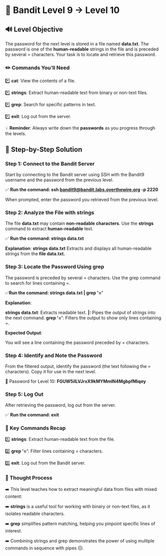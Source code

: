 # 🎲 Bandit Level 9 → Level 10



## 🔊 Level Objective

The password for the next level is stored in a file named **data.txt**. The password is one of the **human-readable** strings in the file and is preceded by several = characters. Your task is to locate and retrieve this password.



### ✏️ Commands You’ll Need


:asterisk: **cat**: View the contents of a file.

:asterisk: **strings**: Extract human-readable text from binary or non-text files.

:asterisk: **grep**: Search for specific patterns in text.

:asterisk: **exit**: Log out from the server.



💡 **Reminder**: Always write down the **passwords** as you progress through the levels.



## 📃 Step-by-Step Solution


### Step 1: Connect to the Bandit Server


Start by connecting to the Bandit server using SSH with the Bandit9 username and the password from the previous level.


:white_check_mark: **Run the command: ssh bandit9@bandit.labs.overthewire.org -p 2220**


When prompted, enter the password you retrieved from the previous level.



### Step 2: Analyze the File with strings


The file **data.txt** may contain **non-readable characters**. Use the **strings** command to extract **human-readable** text.

:white_check_mark: **Run the command: strings data.txt**


**Explanation**: **strings data.txt** Extracts and displays all human-readable strings from the **file data.txt.**



### Step 3: Locate the Password Using grep

The password is preceded by several = characters. Use the grep command to search for lines containing =.

:white_check_mark:**Run the command: strings data.txt | grep '='**


**Explanation**:

**strings data.txt**: Extracts readable text.
**|:** Pipes the output of strings into the next command.
**grep '='**: Filters the output to show only lines containing =.


**Expected Output**:

You will see a line containing the password preceded by = characters.



### Step 4: Identify and Note the Password


From the filtered output, identify the password (the text following the = characters). Copy it for use in the next level.



🔑 Password for Level 10: **FGUW5ilLVJrxX9kMYMmlN4MgbpfMiqey**




### Step 5: Log Out

After retrieving the password, log out from the server.

:white_check_mark: **Run the command: exit**



### :round_pushpin: Key Commands Recap


:one: **strings**: Extract human-readable text from the file.

:two: **grep '='**: Filter lines containing = characters.

:three: **exit**: Log out from the Bandit server.







### 🔎 Thought Process


:arrow_right: This level teaches how to extract meaningful data from files with mixed content:


:arrow_right: **strings** is a useful tool for working with binary or non-text files, as it isolates readable characters.


:arrow_right: **grep** simplifies pattern matching, helping you pinpoint specific lines of interest.


:arrow_right: Combining strings and grep demonstrates the power of using multiple commands in sequence with pipes (|).